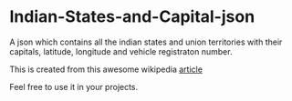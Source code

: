 # Indian-States-and-Capital-json
A json which contains all the indian states and union territories with their capitals, latitude, longitude and vehicle registraton number.

This is created from this awesome wikipedia [article](https://en.wikipedia.org/wiki/List_of_state_and_union_territory_capitals_in_India)

Feel free to use it in your projects.

